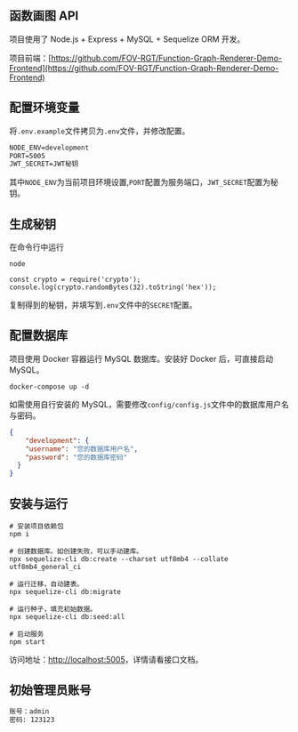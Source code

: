 ## 函数画图 API

项目使用了 Node.js + Express + MySQL + Sequelize ORM 开发。

项目前端：[https://github.com/FOV-RGT/Function-Graph-Renderer-Demo-Frontend](https://github.com/FOV-RGT/Function-Graph-Renderer-Demo-Frontend)

## 配置环境变量

将`.env.example`文件拷贝为`.env`文件，并修改配置。

```txt
NODE_ENV=development
PORT=5005
JWT_SECRET=JWT秘钥
```

其中`NODE_ENV`为当前项目环境设置,`PORT`配置为服务端口，`JWT_SECRET`配置为秘钥。

## 生成秘钥

在命令行中运行 

```shell
node
```
```shell
const crypto = require('crypto');
console.log(crypto.randomBytes(32).toString('hex'));
```

复制得到的秘钥，并填写到`.env`文件中的`SECRET`配置。

## 配置数据库

项目使用 Docker 容器运行 MySQL 数据库。安装好 Docker 后，可直接启动 MySQL。

```shell
docker-compose up -d
```

如需使用自行安装的 MySQL，需要修改`config/config.js`文件中的数据库用户名与密码。

```json
{
    "development": {
    "username": "您的数据库用户名",
    "password": "您的数据库密码"
  }
}
```

## 安装与运行

```shell
# 安装项目依赖包
npm i

# 创建数据库。如创建失败，可以手动建库。
npx sequelize-cli db:create --charset utf8mb4 --collate utf8mb4_general_ci

# 运行迁移，自动建表。
npx sequelize-cli db:migrate

# 运行种子，填充初始数据。
npx sequelize-cli db:seed:all

# 启动服务
npm start
```

访问地址：[http://localhost:5005](http://localhost:5005)，详情请看接口文档。

## 初始管理员账号

```txt
账号：admin
密码: 123123
```
